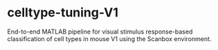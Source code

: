 # celltype-tuning-V1
End-to-end MATLAB pipeline for visual stimulus response-based classification of cell types in mouse V1 using the Scanbox environment.
